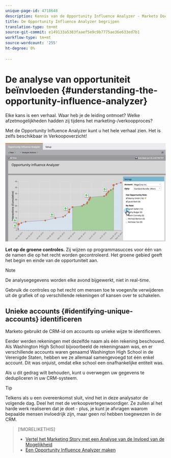 ```yaml
---
unique-page-id: 4718648
description: Kennis van de Opportunity Influence Analyzer - Marketo Docs - Productdocumentatie
title: De Opportunity Influence Analyzer begrijpen
translation-type: tm+mt
source-git-commit: e149133a5383faaef5e9c9b7775ae36e633ed7b1
workflow-type: tm+mt
source-wordcount: '255'
ht-degree: 0%

---
```



# De analyse van opportuniteit beïnvloeden {#understanding-the-opportunity-influence-analyzer}

Elke kans is een verhaal. Waar heb je de leiding ontmoet? Welke afzetmogelijkheden hadden zij tijdens het marketing-/verkoopproces?

Met de Opportunity Influence Analyzer kunt u het hele verhaal zien. Het is zelfs beschikbaar in Verkoopoverzicht!

![](assets/image2015-6-23-14-3a43-3a35-1.png)

**Let op de groene controles.** Zij wijzen op programmasucces voor één van de namen die op het recht worden gecontroleerd. Het groene gebied geeft het begin en einde van de opportuniteit aan.

>[!NOTE]
>
>De analysegegevens worden elke avond bijgewerkt, niet in real-time.

Gebruik de controles op het recht om mensen toe te voegen/te verwijderen uit de grafiek of op verschillende rekeningen of kansen over te schakelen.

## Unieke accounts {#identifying-unique-accounts} identificeren

Marketo gebruikt de CRM-id om accounts op unieke wijze te identificeren.

Eerder werden rekeningen met dezelfde naam als één rekening beschouwd. Als Washington High School bijvoorbeeld de rekeningnaam was, en er verschillende accounts waren genaamd Washington High School in de Verenigde Staten, hebben we ze allemaal samengevoegd tot één enkel account. Dit was onjuist, omdat elke school een onafhankelijke entiteit was.

Als u dit gedrag wilt behouden, kunt u overwegen uw gegevens te dedupliceren in uw CRM-systeem.

>[!TIP]
>
>Telkens als u een overeenkomst sluit, vind het in deze analysator de volgende dag. Deel het met de verkoopvertegenwoordiger. Ze zullen al het harde werk realiseren dat je doet - plus, je kunt je afvragen waarom bepaalde mensen invloedrijk zijn, maar geen rol hebben toegewezen in de CRM.

>[!MORELIKETHIS]
>
>* [Vertel het Marketing Story met een Analyse van de Invloed van de Mogelijkheid](tell-the-marketing-story-with-an-opportunity-influence-analyzer.md)
>* [Een Opportunity Influence Analyzer maken](create-an-opportunity-influence-analyzer.md)

>



